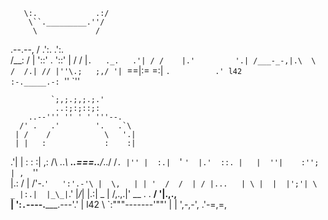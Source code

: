        \:.             .:/
        \``._________.''/ 
         \             / 
 .--.--, / .':.   .':. \
/__:  /  | '::' . '::' |
   / /   |`.   ._.   .'|
  / /    |.'         '.|
 /___-_-,|.\  \   /  /.|
      // |''\.;   ;,/ '|
      `==|:=         =:|
         `.          .'
l42        :-._____.-:
          `''       `''



             `;,;.;,;.;.'
              ..:;:;::;: 
        ..--''' '' ' ' '''--.  
      /' .   .'        '.   .`\
     | /    /            \   '.|
     | |   :             :    :|
   .'| |   :             :    :|
 ,: /\ \.._\ __..===..__/_../ /`.
|'' |  :.|  `'          `'  |.'  ::.
|   |  ''|    :'';          | ,  `''\
|.:  \/  | /'-.`'   ':'.-'\ |  \,   |
| '  /  /  | / |...   | \ |  |  |';'|
 \ _ |:.|  |_\_|`.'   |_/_|  |.:| _ |
/,.,.|' \__       . .      __/ '|.,.,\
     | ':`.`----._____.---'.'   |
l42   \   `:"""-------'""' |   |
       ',-,-',             .'-=,=,
